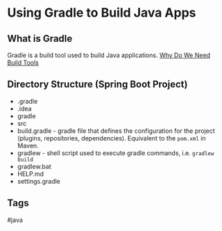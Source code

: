 # Using Gradle to Build Java Apps

## What is Gradle
Gradle is a build tool used to build Java applications.
[Why Do We Need Build Tools](../202304191953)

## Directory Structure (Spring Boot Project)
* .gradle
* .idea
* gradle
* src
* build.gradle - gradle file that defines the configuration for the project (plugins, repositories, dependencies). Equivalent to the `pom.xml` in Maven.  
* gradlew - shell script used to execute gradle commands, i.e. `gradlew build` 
* gradlew.bat  
* HELP.md
* settings.gradle

## Tags
#java
